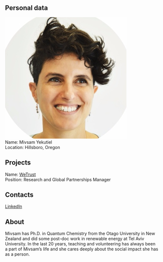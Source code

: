 ## Personal data
![ photo](../people/photo/mivsam_yekutiel.jpg)  
Name:  Mivsam Yekutiel  
Location: Hillsboro, Oregon  
## Projects 
Name: [WeTrust](../projects/wetrust.md)  
Position: Research and Global Partnerships Manager
## Contacts
[LinkedIn](https://www.linkedin.com/in/mivsam-yekutiel)  
## About
Mivsam has Ph.D. in Quantum Chemistry from the Otago University in New Zealand and did some post-doc
work in renewable energy at Tel Aviv University. In the last 20 years, teaching and volunteering has always
been a part of Mivsam’s life and she cares deeply about the social impact she has as a person.
